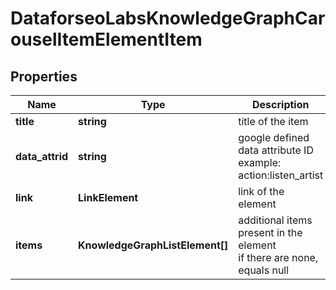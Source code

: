 # DataforseoLabsKnowledgeGraphCarouselItemElementItem

## Properties

| Name | Type | Description | Notes |
|------------ | ------------- | ------------- | -------------|
**title** | **string** | title of the item |[optional]|
**data_attrid** | **string** | google defined data attribute ID<br>example:<br>action:listen_artist |[optional]|
**link** | **LinkElement** | link of the element |[optional]|
**items** | **KnowledgeGraphListElement[]** | additional items present in the element<br>if there are none, equals null |[optional]|